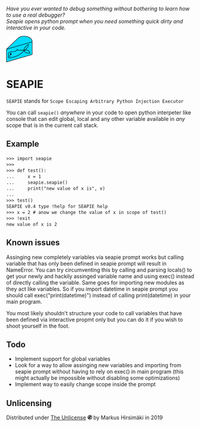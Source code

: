 _Have you ever wanted to debug something without bothering to learn how to use a real debugger?_  
_Seapie opens python prompt when you need something quick dirty and interactive in your code._

<img src="https://raw.githubusercontent.com/hirsimaki-markus/SEAPIE/master/images/SEAPIE.png" width="70" height="70"/>

# SEAPIE

``SEAPIE`` stands for ``Scope Escaping Arbitrary Python Injection Executor``

You can call ``seapie()`` _anywhere_ in your code to open python interpeter like console that can edit global, local and any
other variable available in _any_ scope that is in the current call stack.

## Example

```
>>> import seapie
>>>
>>> def test():
...     x = 1
...     seapie.seapie()
...     print("new value of x is", x)
...
>>> test()
SEAPIE v0.4 type !help for SEAPIE help
>>> x = 2 # anow we change the value of x in scope of test()
>>> !exit
new value of x is 2
```

## Known issues

Assinging new completely variables via seapie prompt works but calling variable that has only been defined in seapie prompt
will result in NameError. You can try circumventing this by calling and parsing locals() to get your newly and hackily
assinged variable name and using exec() instead of directly calling the variable. Same goes for importing new modules as they
act like variables. So if you import datetime in seapie prompt you should call exec("print(datetime)") instead of calling
print(datetime) in your main program.

You most likely shouldn't structure your code to call variables that have been defined via interactive propmt only but you
can do it if you wish to shoot yourself in the foot.

## Todo
* Implement support for global variables
* Look for a way to allow assinging new variables and importing from seapie prompt without having to rely on exec() in main
program (this might actually be impossible without disabling some optimizations)
* Implement way to easily change scope inside the prompt

## Unlicensing
Distributed under [The Unlicense](https://choosealicense.com/licenses/unlicense/) <img src="https://raw.githubusercontent.com/hirsimaki-markus/SEAPIE/master/images/unlisence.png" width="12" height="12"/> by Markus Hirsimäki in 2019
